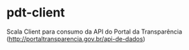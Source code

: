 # pdt-client
Scala Client para consumo da API do Portal da Transparência (http://portaltransparencia.gov.br/api-de-dados)
